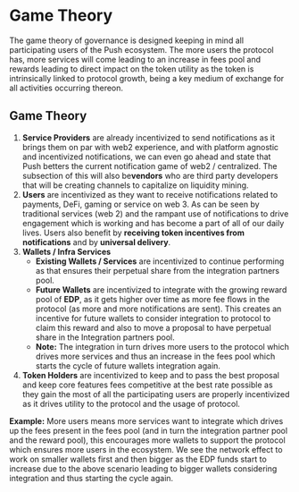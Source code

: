 # Game Theory

The game theory of governance is designed keeping in mind all participating users of the Push ecosystem. The more users the protocol has, more services will come leading to an increase in fees pool and rewards leading to direct impact on the token utility as the token is intrinsically linked to protocol growth, being a key medium of exchange for all activities occurring thereon.

## Game Theory

1. **Service Providers** ​are already incentivized to send notifications as it brings them on par with web2 experience, and with platform agnostic and incentivized notifications, we can even go ahead and state that Push betters the current notification game of web2 / centralized. The subsection of this will also be ​**vendors** ​who are third party developers that will be creating channels to capitalize on liquidity mining.
2. **Users**​ are incentivized as they want to receive notifications related to payments, DeFi, gaming or service​ ​on web 3. As can be seen by traditional services \(web 2\) and the rampant use of notifications to drive engagement which is working and has become a part of all of our daily lives. Users also benefit by ​**receiving token incentives from notifications** ​and by **universal delivery**​.
3. **Wallets / Infra Services**
   * **Existing Wallets / Services** ​are incentivized to continue performing as that ensures their perpetual share from the integration partners pool.
   * **Future Wallets** ​are incentivized to integrate with the growing reward pool of **EDP**, ​as​ ​it gets higher over time as more fee flows in the protocol \(as more and more notifications are sent\). This creates an incentive for future wallets to consider integration to protocol to claim this reward and also to move a proposal to have perpetual share in the Integration partners pool.
   * **Note:** ​The integration in turn drives more users to the protocol which drives more services and thus an increase in the fees pool which starts the cycle of future wallets integration again.
4. **Token Holders** ​are incentivized to keep and to pass the best proposal and keep core features fees competitive at the best rate possible as they gain the most of all the participating users are properly incentivized as it drives utility to the protocol and the usage of protocol.

**Example:**​ More users means more services want to integrate which drives up the fees present in the fees pool \(and in turn the integration partner pool and the reward pool\), this encourages more wallets to support the protocol which ensures more users in the ecosystem. We see the network effect to work on smaller wallets first and then bigger as the EDP funds start to increase due to the above scenario leading to bigger wallets considering integration and thus starting the cycle again.

